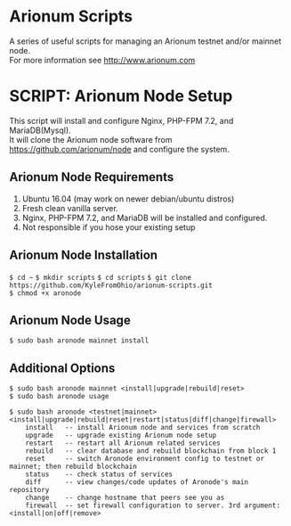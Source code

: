 # Arionum Scripts

A series of useful scripts for managing an Arionum testnet and/or mainnet node.  
For more information see http://www.arionum.com

# SCRIPT: Arionum Node Setup 

This script will install and configure Nginx, PHP-FPM 7.2, and MariaDB(Mysql).  
It will clone the Arionum node software from https://github.com/arionum/node and configure the system.  

## Arionum Node Requirements
1. Ubuntu 16.04 (may work on newer debian/ubuntu distros)  
2. Fresh clean vanilla server.  
3. Nginx, PHP-FPM 7.2, and MariaDB will be installed and configured.  
4. Not responsible if you hose your existing setup

## Arionum Node Installation 
`$ cd ~`
`$ mkdir scripts`
`$ cd scripts`
`$ git clone https://github.com/KyleFromOhio/arionum-scripts.git`  
`$ chmod +x aronode`

## Arionum Node Usage
`$ sudo bash aronode mainnet install`

## Additional Options
`$ sudo bash aronode mainnet <install|upgrade|rebuild|reset>`  
`$ sudo bash aronode usage`  
 
`$ sudo bash aronode <testnet|mainnet> <install|upgrade|rebuild|reset|restart|status|diff|change|firewall>`  
`    install   -- install Arionum node and services from scratch`  
`    upgrade   -- upgrade existing Arionum node setup`  
`    restart   -- restart all Arionum related services`  
`    rebuild   -- clear database and rebuild blockchain from block 1`  
`    reset     -- switch Aronode environment config to testnet or mainnet; then rebuild blockchain`  
`    status    -- check status of services`  
`    diff      -- view changes/code updates of Aronode's main repository`  
`    change    -- change hostname that peers see you as`  
`    firewall  -- set firewall configuration to server. 3rd argument: <install|on|off|remove>`  

